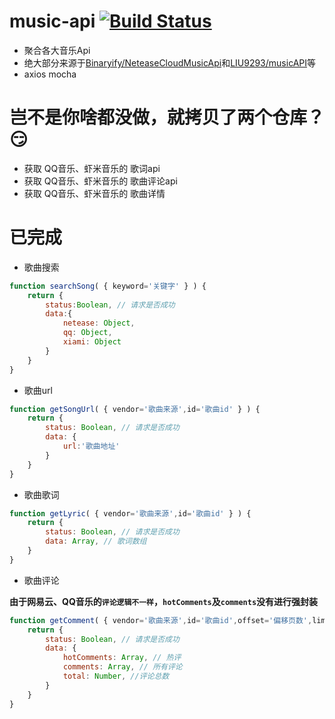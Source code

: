 # music-api [![Build Status](https://travis-ci.org/sunzongzheng/musicApi.svg?branch=master)](https://travis-ci.org/sunzongzheng/musicApi)
- 聚合各大音乐Api
- 绝大部分来源于[Binaryify/NeteaseCloudMusicApi](https://github.com/Binaryify/NeteaseCloudMusicApi)和[LIU9293/musicAPI](https://github.com/LIU9293/musicAPI)等
- axios mocha

# 岂不是你啥都没做，就拷贝了两个仓库？:smirk:
- 获取 QQ音乐、虾米音乐的 歌词api
- 获取 QQ音乐、虾米音乐的 歌曲评论api
- 获取 QQ音乐、虾米音乐的 歌曲详情

# 已完成
- 歌曲搜索
````js
function searchSong( { keyword='关键字' } ) {
    return {
        status:Boolean, // 请求是否成功
        data:{
            netease: Object,
            qq: Object,
            xiami: Object
        }
    }
}
````
- 歌曲url
````js
function getSongUrl( { vendor='歌曲来源',id='歌曲id' } ) {
    return {
        status: Boolean, // 请求是否成功
        data: {
            url:'歌曲地址'
        }
    }
}
````
- 歌曲歌词
````js
function getLyric( { vendor='歌曲来源',id='歌曲id' } ) {
    return {
        status: Boolean, // 请求是否成功
        data: Array, // 歌词数组
    }
}
````
- 歌曲评论

**由于网易云、QQ音乐的`评论逻辑不一样`，`hotComments`及`comments`没有进行强封装**
````js
function getComment( { vendor='歌曲来源',id='歌曲id',offset='偏移页数',limit='页大小' } ) {
    return {
        status: Boolean, // 请求是否成功
        data: {
            hotComments: Array, // 热评
            comments: Array, // 所有评论
            total: Number, //评论总数
        }
    }
}
````